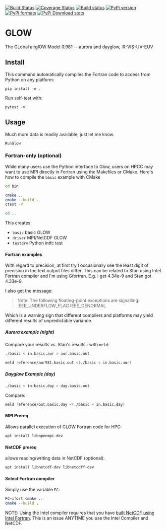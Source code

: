 [![Build Status](https://travis-ci.org/scivision/GLOW.svg?branch=master)](https://travis-ci.org/scivision/GLOW)
[![Coverage Status](https://coveralls.io/repos/github/scivision/GLOW/badge.svg?branch=master)](https://coveralls.io/github/scivision/GLOW?branch=master)
[![Build status](https://ci.appveyor.com/api/projects/status/u6j9m9oqqax80qf6?svg=true)](https://ci.appveyor.com/project/scivision/glow)
[![PyPi version](https://img.shields.io/pypi/pyversions/glowiono.svg)](https://pypi.python.org/pypi/glowiono)
[![PyPi formats](https://img.shields.io/pypi/format/glowiono.svg)](https://pypi.python.org/pypi/glowiono)
[![PyPi Download stats](http://pepy.tech/badge/glowiono)](http://pepy.tech/project/glowiono)

# GLOW

The GLobal airglOW Model 0.981 -- aurora and dayglow, IR-VIS-UV-EUV

## Install

This command automatically compiles the Fortran code to access from Python on any platform:

    pip install -e .

Run self-test with:

    pytest -v

## Usage

Much more data is readily available, just let me know.

    RunGlow

### Fortran-only (optional)

While many users use the Python interface to Glow, users on HPCC may
want to use MPI directly in Fortran using the Makefiles or CMake.
Here's how to compile the `basic` example with CMake

```sh
cd bin

cmake ..
cmake --build .
ctest -V

cd ..
```

This creates:

* `basic`  basic GLOW
* `driver`  MPI/NetCDF GLOW
* `testdrv`  Python intfc test


#### Fortran examples

With regard to precision, at first try I occasionally see the least
digit of precision in the text output files differ. This can be related
to Stan using Intel Fortran compiler and I'm using Gfortran. E.g. I get
4.34e-9 and Stan got 4.33e-9.

I also get the message:

> Note: The following floating-point exceptions are signalling:
> IEEE_UNDERFLOW_FLAG IEEE_DENORMAL

Which is a warning sign that different compilers and platforms may yield
different results of unpredictable variance.

##### Aurora example (night)

Compare your results vs. Stan's results:: with `meld`:

```sh
./basic < in.basic.aur > aur.basic.out

meld reference/aur981.basic.out <(./basic < in.basic.aur)
```

##### Dayglow Example (day)

```sh
./basic < in.basic.day > day.basic.out
```
Compare:
```sh
meld reference/out.basic.day <(./basic < in.basic.day)
```

#### MPI Prereq

Allows parallel execution of GLOW Fortran code for HPC:
```sh
apt install libopenmpi-dev
```

#### NetCDF prereq

allows reading/writing data in NetCDF (optional):
```sh
apt install libnetcdf-dev libnetcdff-dev
```

#### Select Fortran compiler

Simply use the variable `FC`:
```sh
FC=ifort cmake ..
cmake --build .
```

NOTE: Using the Intel compiler requires that you have 
[built NetCDF using Intel Fortran](https://software.intel.com/en-us/articles/performance-tools-for-software-developers-building-netcdf-with-the-intel-compilers/).
This is an issue ANYTIME you use the Intel Compiler and NetCDF.
